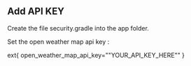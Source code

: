 ## Add API KEY

Create the file security.gradle into the app folder.

Set the open weather map api key : 

ext{
    open_weather_map_api_key="\"YOUR_API_KEY_HERE\""
}
